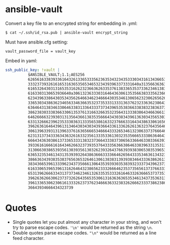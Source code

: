 # ansible-vault
Convert a key file to an encrypted string for embedding in .yml:
```shell
$ cat ~/.ssh/id_rsa.pub | ansible-vault encrypt_string
```

Must have ansible.cfg setting:
```shell
vault_password_file = vault_key
```

Embed in yaml:
```yaml
ssh_public_key: !vault |
          $ANSIBLE_VAULT;1.1;AES256
          62656163383933616432613365333562363534323435333034316134366538633236373936363030
          3332373932616165316365356534653234393963373331640a313566363632386635663764643938
          61653264303131653531626232366362633537613833653537336234613837376363376131313138
          6163303130653936640a306132363330316464363061353566383335623665376561656566313139
          62343963386430353435626466346234666430353461306562323062656266653237336364656237
          33653034386362346563346366353237353331333136376232336362386439666431353134663139
          63646431383463306463383133643337373439653538366338383238363737303363306563633863
          38623830333836633061353761316632663532356431333838643466366137623138326364393031
          64626666323930313135643661383535666434303834396136303435653039346633613938633339
          63313266623962353330363133356538616332376663316434386330616563386266393365643838
          39626361646439613134643034303439366433613362626136323764356461323136343030376538
          30613963393131396337616365666534666433326534613230633737666462643066393931643039
          62313137343336343632616332356133353361303235356665333863646436336238356538303763
          66643436303861373365333138323736643338373065633664633033663937313764363232303563
          39336161666161643462663237393537643335636638646338396331353138303562383033623030
          31306630386539356130393561303262393264376639393830653035396539383761366531636162
          63653235346134313539393264386366633336646265643335346361343233373535376665366262
          38663634393835383765636532646130613838313939383464333638626135643134616531633461
          38343665396133396234373566613064353939303538393233373439623738663932636331623833
          61633065396539613162646432386562333266646235373565613737663339643465633465356537
          65313962666334313737346234613263353533326164633263666537373533656565323533633532
          39626362663062373732626435653530613163636365353461343735363135393438666661333836
          39613365306230616133326237376234666363323832626662333738623861316261633862643931
          36643934666434323739
```

# Quotes
- Single quotes let you put almost any character in your string, and won't try to parse escape codes. `'\n'` would be returned as the string `\n`.
- Double quotes parse escape codes. `"\n"` would be returned as a line feed character.
